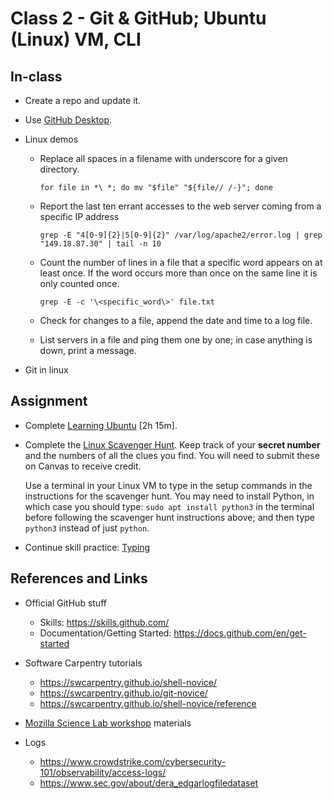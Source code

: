 # Class 2 - Git & GitHub; Ubuntu (Linux) VM, CLI

## In-class

- Create a repo and update it.

- Use [GitHub Desktop](https://github.com/apps/desktop).

- Linux demos
    - Replace all spaces in a filename with underscore for a given directory.

        `for file in *\ *; do mv "$file" "${file// /-}"; done`

    - Report the last ten errant accesses to the web server coming from a specific IP address

        `grep -E "4[0-9]{2}|5[0-9]{2}" /var/log/apache2/error.log | grep "149.18.87.30" | tail -n 10`

    - Count the number of lines in a file that a specific word appears on at least once. If the word occurs more than once on the same line it is only counted once.

        `grep -E -c '\<specific_word\>' file.txt`

    - Check for changes to a file, append the date and time to a log file.

    - List servers in a file and ping them one by one; in case anything is down, print a message.

- Git in linux




## Assignment


- Complete [Learning Ubuntu](https://www.linkedin.com/learning/learning-ubuntu-desktop-18015807?u=2300338) [2h 15m].

- Complete the [Linux Scavenger Hunt](https://github.com/pushingice/scavenger-hunt). Keep track of your **secret number** and the numbers of all the clues you find. You will need to submit these on Canvas to receive credit.

    Use a terminal in your Linux VM to type in the setup commands in the instructions for the scavenger hunt. You may need to install Python, in which case you should type: `sudo apt install python3` in the terminal before following the scavenger hunt instructions above; and then type `python3` instead of just `python`.

- Continue skill practice: [Typing](https://typing.com)



## References and Links

- Official GitHub stuff
    - Skills: https://skills.github.com/
    - Documentation/Getting Started: https://docs.github.com/en/get-started

- Software Carpentry tutorials
    - https://swcarpentry.github.io/shell-novice/
    - https://swcarpentry.github.io/git-novice/
    - https://swcarpentry.github.io/shell-novice/reference

- [Mozilla Science Lab workshop](https://joeyklee.github.io/friendly-github-intro/) materials

- Logs
    - https://www.crowdstrike.com/cybersecurity-101/observability/access-logs/
    - https://www.sec.gov/about/dera_edgarlogfiledataset

